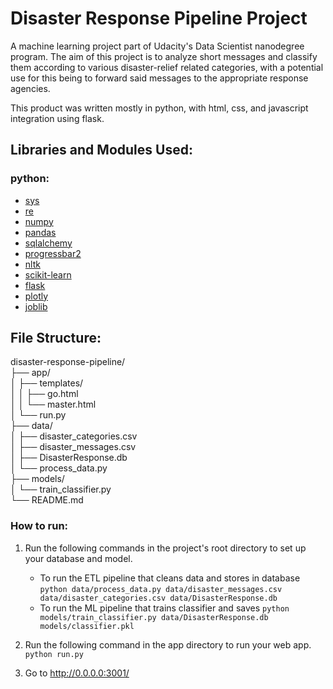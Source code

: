 # Disaster Response Pipeline Project
A machine learning project part of Udacity's Data Scientist nanodegree program.
The aim of this project is to analyze short messages and classify them according to various
disaster-relief related categories, with a potential use for this being to forward said messages
to the appropriate response agencies.

This product was written mostly in python, with html, css, and javascript integration using flask.

## Libraries and Modules Used:

### python:

- [sys](https://docs.python.org/3/library/sys.html)
- [re](https://docs.python.org/3/library/re.html?highlight=re#module-re)
- [numpy](https://numpy.org/)
- [pandas](https://pandas.pydata.org/)
- [sqlalchemy](https://www.sqlalchemy.org/)
- [progressbar2](https://pypi.org/project/progressbar2/)
- [nltk](https://www.nltk.org/)
- [scikit-learn](https://scikit-learn.org/stable/)
- [flask](https://flask.palletsprojects.com/en/2.0.x/)
- [plotly](https://plotly.com/)
- [joblib](https://pypi.org/project/joblib/)



## File Structure:
disaster-response-pipeline/  
├── app/  
│   ├── templates/  
│   │   ├── go.html  
│   │   └── master.html  
│   └── run.py  
├── data/  
│   ├── disaster_categories.csv  
│   ├── disaster_messages.csv  
│   ├── DisasterResponse.db  
│   └── process_data.py  
├── models/  
│   └── train_classifier.py  
└── README.md  

### How to run:
1. Run the following commands in the project's root directory to set up your database and model.

    - To run the ETL pipeline that cleans data and stores in database
        `python data/process_data.py data/disaster_messages.csv data/disaster_categories.csv data/DisasterResponse.db`
    - To run the ML pipeline that trains classifier and saves
        `python models/train_classifier.py data/DisasterResponse.db models/classifier.pkl`

2. Run the following command in the app directory to run your web app.
    `python run.py`

3. Go to http://0.0.0.0:3001/
